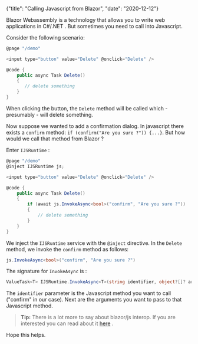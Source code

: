 {"title": "Calling Javascript from Blazor", "date": "2020-12-12"}

Blazor Webassembly is a technology that allows you to write web applications in C#/.NET . But sometimes you need to call into Javascript.

Consider the following scenario:


```cs
@page "/demo"

<input type="button" value="Delete" @onclick="Delete" />

@code {
    public async Task Delete()
    {
       // delete something
    }
}
```

When clicking the button, the `Delete` method will be called which - presumably - will delete something. 

Now suppose we wanted to add a confirmation dialog. In javascript there exists a `confirm` method: `if (confirm("Are you sure ?")) {...}`. But how would we call that method from Blazor ?

Enter `IJSRuntime` :


```cs
@page "/demo"
@inject IJSRuntime js;

<input type="button" value="Delete" @onclick="Delete" />

@code {
    public async Task Delete()
    {
        if (await js.InvokeAsync<bool>("confirm", "Are you sure ?"))
        {
            // delete something
        }
    }
}
```

We inject the `IJSRuntime` service with the `@inject` directive. In the `Delete` method, we invoke the `confirm` method as follows:

```cs
js.InvokeAsync<bool>("confirm", "Are you sure ?")
```

The signature for `InvokeAsync` is :

```cs
ValueTask<T> IJSRuntime.InvokeAsync<T>(string identifier, object?[]? args)
```

The `identifier` parameter is the Javascript method you want to call ("confirm" in our case). Next are the arguments you want to pass to that Javascript method.

> **Tip:** There is a lot more to say about blazor/js interop. If you are interested you can read about it [here](https://docs.microsoft.com/en-us/aspnet/core/blazor/call-javascript-from-dotnet?view=aspnetcore-5.0) .

Hope this helps.